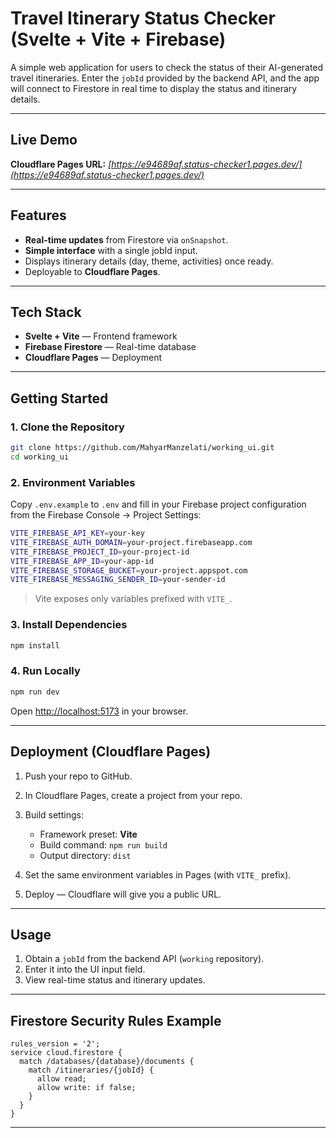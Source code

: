 # Travel Itinerary Status Checker (Svelte + Vite + Firebase)

A simple web application for users to check the status of their AI-generated travel itineraries. Enter the `jobId` provided by the backend API, and the app will connect to Firestore in real time to display the status and itinerary details.

---

## Live Demo

**Cloudflare Pages URL:** _[https://e94689af.status-checker1.pages.dev/](https://e94689af.status-checker1.pages.dev/)_

---

## Features

- **Real-time updates** from Firestore via `onSnapshot`.
- **Simple interface** with a single jobId input.
- Displays itinerary details (day, theme, activities) once ready.
- Deployable to **Cloudflare Pages**.

---

## Tech Stack

- **Svelte + Vite** — Frontend framework
- **Firebase Firestore** — Real-time database
- **Cloudflare Pages** — Deployment

---

## Getting Started

### 1. Clone the Repository

```bash
git clone https://github.com/MahyarManzelati/working_ui.git
cd working_ui
```

### 2. Environment Variables

Copy `.env.example` to `.env` and fill in your Firebase project configuration from the Firebase Console → Project Settings:

```bash
VITE_FIREBASE_API_KEY=your-key
VITE_FIREBASE_AUTH_DOMAIN=your-project.firebaseapp.com
VITE_FIREBASE_PROJECT_ID=your-project-id
VITE_FIREBASE_APP_ID=your-app-id
VITE_FIREBASE_STORAGE_BUCKET=your-project.appspot.com
VITE_FIREBASE_MESSAGING_SENDER_ID=your-sender-id
```

> Vite exposes only variables prefixed with `VITE_`.

### 3. Install Dependencies

```bash
npm install
```

### 4. Run Locally

```bash
npm run dev
```

Open [http://localhost:5173](http://localhost:5173) in your browser.

---

## Deployment (Cloudflare Pages)

1. Push your repo to GitHub.
2. In Cloudflare Pages, create a project from your repo.
3. Build settings:

   - Framework preset: **Vite**
   - Build command: `npm run build`
   - Output directory: `dist`

4. Set the same environment variables in Pages (with `VITE_` prefix).
5. Deploy — Cloudflare will give you a public URL.

---

## Usage

1. Obtain a `jobId` from the backend API (`working` repository).
2. Enter it into the UI input field.
3. View real-time status and itinerary updates.

---

## Firestore Security Rules Example

```
rules_version = '2';
service cloud.firestore {
  match /databases/{database}/documents {
    match /itineraries/{jobId} {
      allow read;
      allow write: if false;
    }
  }
}
```

---
